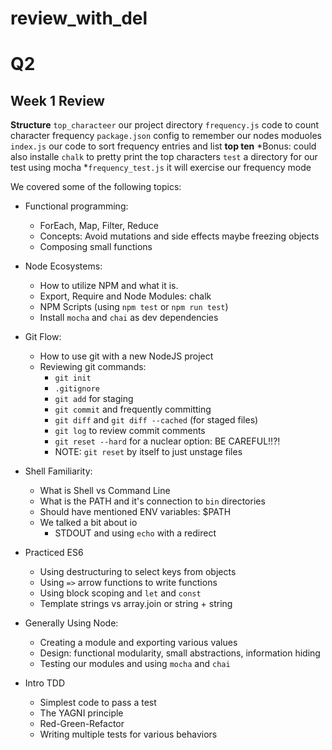# review_with_del

# Q2
## Week 1 Review


**Structure**
`top_characteer` our project directory
	`frequency.js` code to count character frequency
	`package.json` config to remember our nodes moduoles
	`index.js` our code to sort frequency entries and list **top ten**
	*Bonus: could also installe `chalk` to pretty print the top characters
	`test` a directory for our test using mocha
	*`frequency_test.js` it will exercise our frequency mode


We covered some of the following topics:

* Functional programming:

  * ForEach, Map, Filter, Reduce
  * Concepts: Avoid mutations and side effects maybe freezing objects
  * Composing small functions

* Node Ecosystems:

  * How to utilize NPM and what it is.
  * Export, Require and Node Modules: chalk
  * NPM Scripts (using `npm test` or `npm run test`)
  * Install `mocha` and `chai` as dev dependencies

* Git Flow:

  * How to use git with a new NodeJS project
  * Reviewing git commands:
    * `git init`
    * `.gitignore`
    * `git add` for staging
    * `git commit` and frequently committing
    * `git diff` and `git diff --cached` (for staged files)
    * `git log` to review commit comments
    * `git reset --hard` for a nuclear option: BE CAREFUL!!?!
    * NOTE: `git reset` by itself to just unstage files

* Shell Familiarity:

  * What is Shell vs Command Line
  * What is the PATH and it's connection to `bin` directories
  * Should have mentioned ENV variables: $PATH
  * We talked a bit about io
    * STDOUT and using `echo` with a redirect

* Practiced ES6

  * Using destructuring to select keys from objects
  * Using `=>` arrow functions to write functions
  * Using block scoping and `let` and `const`
  * Template strings vs array.join or string + string

* Generally Using Node:

  * Creating a module and exporting various values
  * Design: functional modularity, small abstractions, information hiding
  * Testing our modules and using `mocha` and `chai`

* Intro TDD

  * Simplest code to pass a test
  * The YAGNI principle
  * Red-Green-Refactor
  * Writing multiple tests for various behaviors

